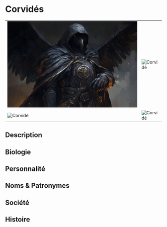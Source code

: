 # Corvidés
| | |
|-|-|
|![Corvidé](../../../../_images/corvide_wizard.png) |![Corvidé](../../../../_images/) |
|![Corvidé](../../../../_images/) |![Corvidé](../../../../_images/) |

## Description
## Biologie
## Personnalité
## Noms & Patronymes
## Société
## Histoire
